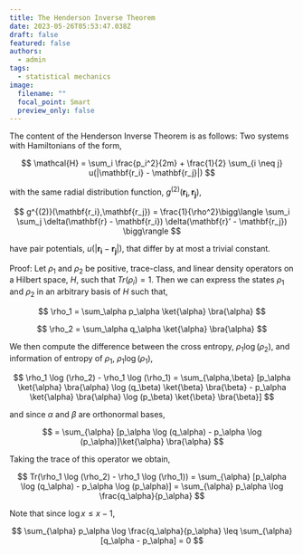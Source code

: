 ```yaml
---
title: The Henderson Inverse Theorem
date: 2023-05-26T05:53:47.038Z
draft: false
featured: false
authors:
  - admin
tags:
  - statistical mechanics
image:
  filename: ""
  focal_point: Smart
  preview_only: false
---
```


The content of the Henderson Inverse Theorem is as follows: Two systems with Hamiltonians of the form,

$$
  \mathcal{H} = \sum_i \frac{p_i^2}{2m} + \frac{1}{2} \sum_{i \neq j} u(|\mathbf{r_i} - \mathbf{r_j}|)
$$

with the same radial distribution function, $g^{(2)}(\mathbf{r_i},\mathbf{r_j})$,

$$
g^{(2)}(\mathbf{r_i},\mathbf{r_j}) = \frac{1}{\rho^2}\bigg\langle \sum_i \sum_j \delta(\mathbf{r} - \mathbf{r_i}) \delta(\mathbf{r}' - \mathbf{r_j}) \bigg\rangle
$$

have pair potentials, $u(|\mathbf{r_i} - \mathbf{r_j}|)$, that differ by at most a trivial constant.

Proof: Let $\rho_1$ and $\rho_2$ be positive, trace-class, and linear density operators on a Hilbert space, $H$, such that $Tr(\rho_i) = 1$. Then we can express the states $\rho_1$ and $\rho_2$ in an arbitrary basis of $H$ such that,

$$
\rho_1 = \sum_\alpha p_\alpha \ket{\alpha} \bra{\alpha}
$$

$$
\rho_2 = \sum_\alpha q_\alpha \ket{\alpha} \bra{\alpha}
$$

We then compute the difference between the cross entropy, $\rho_1 \log (\rho_2)$, and information of entropy of $\rho_1$, $\rho_1 \log (\rho_1)$,

$$
\rho_1 \log (\rho_2) - \rho_1 \log (\rho_1) = \sum_{\alpha,\beta} [p_\alpha \ket{\alpha} \bra{\alpha} \log (q_\beta) \ket{\beta} \bra{\beta} - p_\alpha \ket{\alpha} \bra{\alpha} \log (p_\beta) \ket{\beta} \bra{\beta}]
$$

and since ${\alpha}$ and ${\beta}$ are orthonormal bases,

$$
= \sum_{\alpha} [p_\alpha \log (q_\alpha) - p_\alpha \log (p_\alpha)]\ket{\alpha} \bra{\alpha}
$$

Taking the trace of this operator we obtain,

$$
Tr(\rho_1 \log (\rho_2) - \rho_1 \log (\rho_1)) = \sum_{\alpha} [p_\alpha \log (q_\alpha) - p_\alpha \log (p_\alpha)] = \sum_{\alpha} p_\alpha \log \frac{q_\alpha}{p_\alpha}
$$

Note that since $\log x \leq x - 1$,

$$
\sum_{\alpha} p_\alpha \log \frac{q_\alpha}{p_\alpha} \leq \sum_{\alpha} [q_\alpha - p_\alpha] = 0
$$

